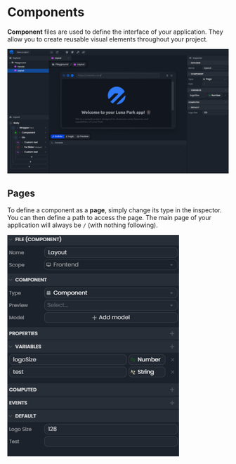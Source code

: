 # Components

**Component** files are used to define the interface of your application. They allow you to create reusable visual elements throughout your project.

![Screenshot of the Luna Park editor](../../../assets/layout-editor/page-layouts-assets/screen1.png)

## Pages

To define a component as a **page**, simply change its type in the inspector. You can then define a path to access the page. The main page of your application will always be `/` (with nothing following).

![Screenshot of the Luna Park editor](../../../assets/layout-editor/page-layouts-assets/gif1.gif)
